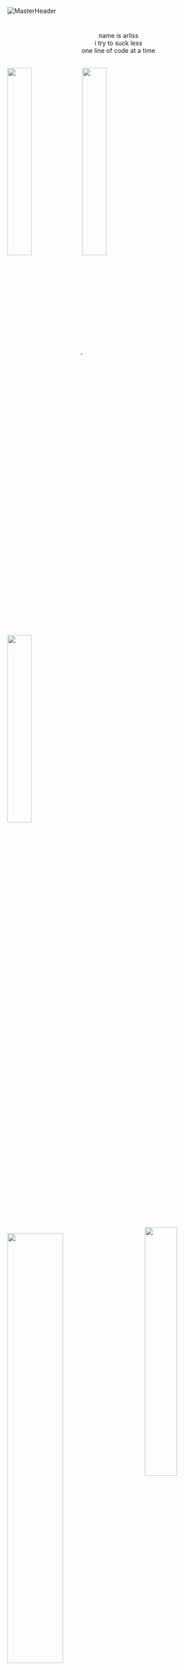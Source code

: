![MasterHeader](https://github.com/Gucci-Slides/gucci-slides/assets/23535221/5e9dcdb6-d788-4a12-a3f1-0ba496753339)
<br/>

#

<a> 
 <p align="center" >
  name  is  arliss
  </br>
   i try to suck less </br>
   one line of code at a time
 </p> 
</a>
</br>
<a href="/" target="_blank"> <img align="center" src="https://github.com/Gucci-Slides/gucci-slides/assets/23535221/21efe322-0076-43b1-92bb-18b11f721968" width="33%"/> </a>
<a href="/" target="_blank"> <img align="center" src="https://github.com/Gucci-Slides/gucci-slides/assets/23535221/658ec143-8215-4c61-8883-32825bd209d2" width="33%"/> </a>
<a href="/" target="_blank"> <img align="center" src="https://github.com/Gucci-Slides/gucci-slides/assets/23535221/a645fd96-c8be-4a42-9d4c-fc4e67c15cb5" width="33%"/> </a>







# 

<br/>
<img align="right" width="38%" src="https://github.com/Gucci-Slides/gucci-slides/assets/23535221/1ddb36b4-f394-4037-a539-45093da1ff16"/>

  <a href="https://github.com/gucci-slides"><img width="50%" src="https://github-readme-stats.vercel.app/api?username=gucci-slides&theme=transparent&border_color=12171e&text_color=C9D1D9&hide_title=true&ring_color=0DB317&text_bold=false"></a>
  <a href="https://github.com/gucci-slides"><img width="50%" src="http://github-readme-streak-stats.herokuapp.com/?user=gucci-slides&background=0D1117&border=12171e&stroke=1D2430&hide_total_contributions=true&hide_longest_streak=true&currStreakNum=C9D1D9&currStreakLabel=C9D1D9&dates=C9D1D9&ring=0DB317&fire=C9D1D9"></a>

#
![Readme Card](https://github-readme-stats.vercel.app/api/pin/?username=gucci-slides&repo=spotify-analysis&theme=transparent&border_color=12171e&text_color=C9D1D9&hide_title=true&ring_color=0DB317&text_bold=false")
![Readme Card](https://github-readme-stats.vercel.app/api/pin/?username=gucci-slides&repo=university-search-engine&theme=transparent&border_color=12171e&text_color=C9D1D9&hide_title=true&ring_color=0DB317&text_bold=false")


#


<!-- LANGUAGES -->
![Languages](https://img.shields.io/badge/languages-0D1117?&style=for-the-badge)
![TypeScript](https://img.shields.io/badge/typescript-1D2430?logo=typescript&logoColor=ead41c&style=for-the-badge)
![Python](https://img.shields.io/badge/python-1D2430?logo=python&logoColor=3776AB&style=for-the-badge)


<!-- FRONT-END -->
![Front-end](https://img.shields.io/badge/Front--End-0D1117?&style=for-the-badge)
![React](https://img.shields.io/badge/react-1D2430?logo=react&logoColor=61dbfb&style=for-the-badge)
![TailwindCSS](https://img.shields.io/badge/tailwindcss-1D2430?style=for-the-badge&logo=tailwind-css&logoColor=07b0ce)


<!-- DATABASE -->
![Database](https://img.shields.io/badge/Database-0D1117?&style=for-the-badge)
![MongoDB](https://img.shields.io/badge/mongodb-1D2430?logo=mongodb&logoColor=4aae3e&style=for-the-badge)
![Postgres](https://img.shields.io/badge/PostgreSQL-1D2430?style=for-the-badge&logo=postgresql&logoColor=31648c)
![DynamoDB](https://img.shields.io/badge/DynamoDB-1D2430?style=for-the-badge&logo=amazondynamodb&logoColor=4053D6)

<!-- BACK-END -->
![Back-end](https://img.shields.io/badge/Back--End-0D1117?&style=for-the-badge)
![Next JS](https://img.shields.io/badge/Next-1D2430?style=for-the-badge&logo=next.js&logoColor=white) 
![AWS](https://img.shields.io/badge/aws-1D2430?style=for-the-badge&logo=awslambda&logoColor=FF9900) 
#

